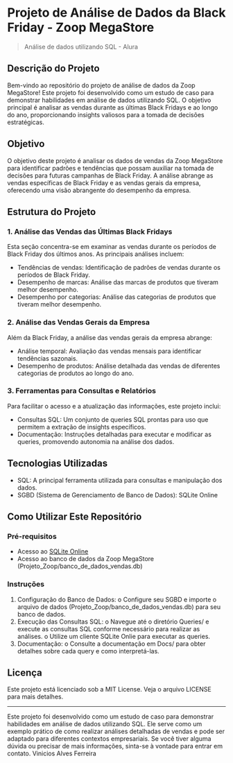 # Projeto de Análise de Dados da Black Friday - Zoop MegaStore
> Análise de dados utilizando SQL - Alura

## Descrição do Projeto
Bem-vindo ao repositório do projeto de análise de dados da Zoop MegaStore! Este projeto foi desenvolvido como um estudo de caso para demonstrar habilidades em análise de dados utilizando SQL. O objetivo principal é analisar as vendas durante as últimas Black Fridays e ao longo do ano, proporcionando insights valiosos para a tomada de decisões estratégicas.
## Objetivo
O objetivo deste projeto é analisar os dados de vendas da Zoop MegaStore para identificar padrões e tendências que possam auxiliar na tomada de decisões para futuras campanhas de Black Friday. A análise abrange as vendas específicas de Black Friday e as vendas gerais da empresa, oferecendo uma visão abrangente do desempenho da empresa.
## Estrutura do Projeto
### 1. Análise das Vendas das Últimas Black Fridays
Esta seção concentra-se em examinar as vendas durante os períodos de Black Friday dos últimos anos. As principais análises incluem:
- Tendências de vendas: Identificação de padrões de vendas durante os períodos de Black Friday.
-	Desempenho de marcas: Análise das marcas de produtos que tiveram melhor desempenho.
-	Desempenho por categorias: Análise das categorias de produtos que tiveram melhor desempenho.
### 2. Análise das Vendas Gerais da Empresa
Além da Black Friday, a análise das vendas gerais da empresa abrange:
-	Análise temporal: Avaliação das vendas mensais para identificar tendências sazonais.
-	Desempenho de produtos: Análise detalhada das vendas de diferentes categorias de produtos ao longo do ano.
### 3. Ferramentas para Consultas e Relatórios
Para facilitar o acesso e a atualização das informações, este projeto inclui:
-	Consultas SQL: Um conjunto de queries SQL prontas para uso que permitem a extração de insights específicos.
-	Documentação: Instruções detalhadas para executar e modificar as queries, promovendo autonomia na análise dos dados.
## Tecnologias Utilizadas
-	SQL: A principal ferramenta utilizada para consultas e manipulação dos dados.
-	SGBD (Sistema de Gerenciamento de Banco de Dados): SQLite Online
## Como Utilizar Este Repositório
### Pré-requisitos
-	Acesso ao [SQLite Online]( https://sqliteonline.com/)
-	Acesso ao banco de dados da Zoop MegaStore (Projeto_Zoop/banco_de_dados_vendas.db)
### Instruções
1.	Configuração do Banco de Dados:
o	Configure seu SGBD e importe o arquivo de dados (Projeto_Zoop/banco_de_dados_vendas.db) para seu banco de dados.
2.	Execução das Consultas SQL:
o	Navegue até o diretório Queries/ e execute as consultas SQL conforme necessário para realizar as análises.
o	Utilize um cliente SQLite Onlie para executar as queries.
3.	Documentação:
o	Consulte a documentação em Docs/ para obter detalhes sobre cada query e como interpretá-las.
## Licença
Este projeto está licenciado sob a MIT License. Veja o arquivo LICENSE para mais detalhes.
________________________________________
Este projeto foi desenvolvido como um estudo de caso para demonstrar habilidades em análise de dados utilizando SQL. Ele serve como um exemplo prático de como realizar análises detalhadas de vendas e pode ser adaptado para diferentes contextos empresariais.
Se você tiver alguma dúvida ou precisar de mais informações, sinta-se à vontade para entrar em contato.
Vinicios Alves Ferreira

